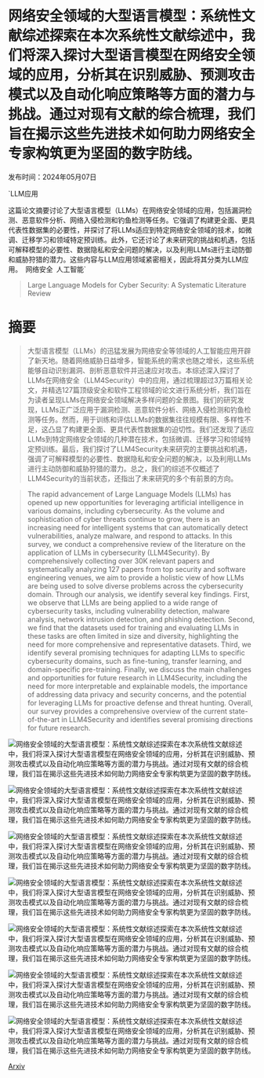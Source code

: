 # 网络安全领域的大型语言模型：系统性文献综述探索在本次系统性文献综述中，我们将深入探讨大型语言模型在网络安全领域的应用，分析其在识别威胁、预测攻击模式以及自动化响应策略等方面的潜力与挑战。通过对现有文献的综合梳理，我们旨在揭示这些先进技术如何助力网络安全专家构筑更为坚固的数字防线。

发布时间：2024年05月07日

`LLM应用

这篇论文摘要讨论了大型语言模型（LLMs）在网络安全领域的应用，包括漏洞检测、恶意软件分析、网络入侵检测和钓鱼检测等任务。它强调了构建更全面、更具代表性数据集的必要性，并探讨了将LLMs适应到特定网络安全领域的技术，如微调、迁移学习和领域特定预训练。此外，它还讨论了未来研究的挑战和机遇，包括可解释模型的必要性、数据隐私和安全问题的解决，以及利用LLMs进行主动防御和威胁狩猎的潜力。这些内容与LLM应用领域紧密相关，因此将其分类为LLM应用。` `网络安全` `人工智能`

> Large Language Models for Cyber Security: A Systematic Literature Review

# 摘要

> 大型语言模型（LLMs）的迅猛发展为网络安全等领域的人工智能应用开辟了新天地。随着网络威胁日益增多，智能系统的需求也随之增长，这些系统能够自动识别漏洞、剖析恶意软件并迅速应对攻击。本综述深入探讨了LLMs在网络安全（LLM4Security）中的应用，通过梳理超过3万篇相关论文，并精选127篇顶级安全和软件工程领域的论文进行系统分析，我们旨在为读者呈现LLMs在网络安全领域解决多样问题的全景图。我们的研究发现，LLMs正广泛应用于漏洞检测、恶意软件分析、网络入侵检测和钓鱼检测等任务。然而，用于训练和评估LLMs的数据集往往规模有限、多样性不足，这凸显了构建更全面、更具代表性数据集的迫切性。我们还发现了适应LLMs到特定网络安全领域的几种潜在技术，包括微调、迁移学习和领域特定预训练。最后，我们探讨了LLM4Security未来研究的主要挑战和机遇，强调了可解释模型的必要性、数据隐私和安全问题的解决，以及利用LLMs进行主动防御和威胁狩猎的潜力。总之，我们的综述不仅概述了LLM4Security的当前状态，还指出了未来研究的多个有前景的方向。

> The rapid advancement of Large Language Models (LLMs) has opened up new opportunities for leveraging artificial intelligence in various domains, including cybersecurity. As the volume and sophistication of cyber threats continue to grow, there is an increasing need for intelligent systems that can automatically detect vulnerabilities, analyze malware, and respond to attacks. In this survey, we conduct a comprehensive review of the literature on the application of LLMs in cybersecurity (LLM4Security). By comprehensively collecting over 30K relevant papers and systematically analyzing 127 papers from top security and software engineering venues, we aim to provide a holistic view of how LLMs are being used to solve diverse problems across the cybersecurity domain. Through our analysis, we identify several key findings. First, we observe that LLMs are being applied to a wide range of cybersecurity tasks, including vulnerability detection, malware analysis, network intrusion detection, and phishing detection. Second, we find that the datasets used for training and evaluating LLMs in these tasks are often limited in size and diversity, highlighting the need for more comprehensive and representative datasets. Third, we identify several promising techniques for adapting LLMs to specific cybersecurity domains, such as fine-tuning, transfer learning, and domain-specific pre-training. Finally, we discuss the main challenges and opportunities for future research in LLM4Security, including the need for more interpretable and explainable models, the importance of addressing data privacy and security concerns, and the potential for leveraging LLMs for proactive defense and threat hunting. Overall, our survey provides a comprehensive overview of the current state-of-the-art in LLM4Security and identifies several promising directions for future research.

![网络安全领域的大型语言模型：系统性文献综述探索在本次系统性文献综述中，我们将深入探讨大型语言模型在网络安全领域的应用，分析其在识别威胁、预测攻击模式以及自动化响应策略等方面的潜力与挑战。通过对现有文献的综合梳理，我们旨在揭示这些先进技术如何助力网络安全专家构筑更为坚固的数字防线。](../../..//opt/data/Projects/HuggingArxiv/paper_images/2405.04760/x1.png)

![网络安全领域的大型语言模型：系统性文献综述探索在本次系统性文献综述中，我们将深入探讨大型语言模型在网络安全领域的应用，分析其在识别威胁、预测攻击模式以及自动化响应策略等方面的潜力与挑战。通过对现有文献的综合梳理，我们旨在揭示这些先进技术如何助力网络安全专家构筑更为坚固的数字防线。](../../..//opt/data/Projects/HuggingArxiv/paper_images/2405.04760/x2.png)

![网络安全领域的大型语言模型：系统性文献综述探索在本次系统性文献综述中，我们将深入探讨大型语言模型在网络安全领域的应用，分析其在识别威胁、预测攻击模式以及自动化响应策略等方面的潜力与挑战。通过对现有文献的综合梳理，我们旨在揭示这些先进技术如何助力网络安全专家构筑更为坚固的数字防线。](../../..//opt/data/Projects/HuggingArxiv/paper_images/2405.04760/x3.png)

![网络安全领域的大型语言模型：系统性文献综述探索在本次系统性文献综述中，我们将深入探讨大型语言模型在网络安全领域的应用，分析其在识别威胁、预测攻击模式以及自动化响应策略等方面的潜力与挑战。通过对现有文献的综合梳理，我们旨在揭示这些先进技术如何助力网络安全专家构筑更为坚固的数字防线。](../../..//opt/data/Projects/HuggingArxiv/paper_images/2405.04760/x4.png)

![网络安全领域的大型语言模型：系统性文献综述探索在本次系统性文献综述中，我们将深入探讨大型语言模型在网络安全领域的应用，分析其在识别威胁、预测攻击模式以及自动化响应策略等方面的潜力与挑战。通过对现有文献的综合梳理，我们旨在揭示这些先进技术如何助力网络安全专家构筑更为坚固的数字防线。](../../..//opt/data/Projects/HuggingArxiv/paper_images/2405.04760/x5.png)

![网络安全领域的大型语言模型：系统性文献综述探索在本次系统性文献综述中，我们将深入探讨大型语言模型在网络安全领域的应用，分析其在识别威胁、预测攻击模式以及自动化响应策略等方面的潜力与挑战。通过对现有文献的综合梳理，我们旨在揭示这些先进技术如何助力网络安全专家构筑更为坚固的数字防线。](../../..//opt/data/Projects/HuggingArxiv/paper_images/2405.04760/x6.png)

![网络安全领域的大型语言模型：系统性文献综述探索在本次系统性文献综述中，我们将深入探讨大型语言模型在网络安全领域的应用，分析其在识别威胁、预测攻击模式以及自动化响应策略等方面的潜力与挑战。通过对现有文献的综合梳理，我们旨在揭示这些先进技术如何助力网络安全专家构筑更为坚固的数字防线。](../../..//opt/data/Projects/HuggingArxiv/paper_images/2405.04760/x7.png)

[Arxiv](https://arxiv.org/abs/2405.04760)